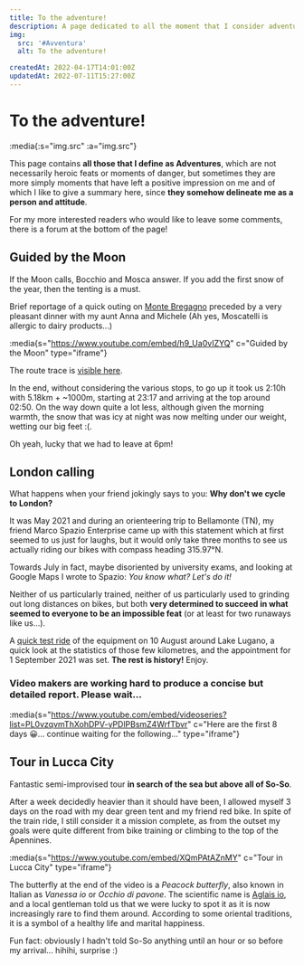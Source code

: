 ```yaml
---
title: To the adventure!
description: A page dedicated to all the moment that I consider adventures, i.e. experiences not planned in detail that in the end turn out to be real life lessons.
img:
  src: '#Avventura'
  alt: To the adventure!

createdAt: 2022-04-17T14:01:00Z
updatedAt: 2022-07-11T15:27:00Z
---
```


# To the adventure!

:media{:s="img.src" :a="img.src"}

This page contains **all those that I define as Adventures**, which are not necessarily heroic feats or moments of danger, but sometimes they are more simply moments that have left a positive impression on me and of which I like to give a summary here, since **they somehow delineate me as a person and attitude**.

For my more interested readers who would like to leave some comments, there is a forum at the bottom of the page!

## Guided by the Moon

If the Moon calls, Bocchio and Mosca answer. If you add the first snow of the year, then the tenting is a must.

Brief reportage of a quick outing on [Monte Bregagno](https://it.wikipedia.org/wiki/Monte_Bregagno) preceded by a very pleasant dinner with my aunt Anna and Michele (Ah yes, Moscatelli is allergic to dairy products...)

:media{s="https://www.youtube.com/embed/h9_Ua0vIZYQ" c="Guided by the Moon" type="iframe"}

The route trace is [visible here](https://www.strava.com/activities/6292541214).

In the end, without considering the various stops, to go up it took us 2:10h with 5.18km + ~1000m, starting at 23:17 and arriving at the top around 02:50. On the way down quite a lot less, although given the morning warmth, the snow that was icy at night was now melting under our weight, wetting our big feet :(.

Oh yeah, lucky that we had to leave at 6pm!

## London calling

What happens when your friend jokingly says to you: **Why don't we cycle to London?**

It was May 2021 and during an orienteering trip to Bellamonte (TN), my friend Marco Spazio Enterprise came up with this statement which at first seemed to us just for laughs, but it would only take three months to see us actually riding our bikes with compass heading 315.97°N.

Towards July in fact, maybe disoriented by university exams, and looking at Google Maps I wrote to Spazio: _You know what? Let's do it!_

Neither of us particularly trained, neither of us particularly used to grinding out long distances on bikes, but both **very determined to succeed in what seemed to everyone to be an impossible feat** (or at least for two runaways like us...).

A [quick test ride](https://connect.garmin.com/modern/activity/7281333384) of the equipment on 10 August around Lake Lugano, a quick look at the statistics of those few kilometres, and the appointment for 1 September 2021 was set. **The rest is history!** Enjoy.

### Video makers are working hard to produce a concise but detailed report. Please wait...

:media{s="https://www.youtube.com/embed/videoseries?list=PL0vzqvmThXohDPV-yPDlPBsmZ4WrfTbvr" c="Here are the first 8 days 😀... continue waiting for the following..." type="iframe"}

<!-- :media{s="https://www.nautica.it/wp-content/uploads/2019/09/taboule-cuscus-freddo.jpg" c="...Voulez-vous un peu de taboulé?..." provider=""} -->

## Tour in Lucca City

Fantastic semi-improvised tour **in search of the sea but above all of So-So**.

After a week decidedly heavier than it should have been, I allowed myself 3 days on the road with my dear green tent and my friend red bike. In spite of the train ride, I still consider it a mission complete, as from the outset my goals were quite different from bike training or climbing to the top of the Apennines.

:media{s="https://www.youtube.com/embed/XQmPAtAZnMY" c="Tour in Lucca City" type="iframe"}

The butterfly at the end of the video is a _Peacock butterfly_, also known in Italian as _Vanessa io_ or _Occhio di pavone_. The scientific name is [Aglais io](https://en.wikipedia.org/wiki/Aglais_io), and a local gentleman told us that we were lucky to spot it as it is now increasingly rare to find them around. According to some oriental traditions, it is a symbol of a healthy life and marital happiness.

Fun fact: obviously I hadn't told So-So anything until an hour or so before my arrival... hihihi, surprise :)
